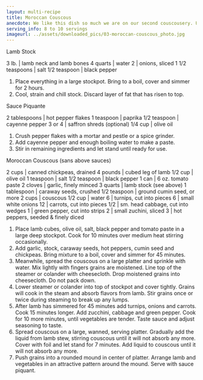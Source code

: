 ```yaml
---
layout: multi-recipe
title: Moroccan Couscous
anecdote: We like this dish so much we are on our second couscousery. Unfortunately you cannot buy prepared lamb stock, so use the recipe below to make your own; it’s easy. You cannot substitute beef stock as it will take away from the lamb flavor. The stock can be made either the day before or the morning of. The Sauce Piquant really adds a special dimension to this dish, but be careful, it is very hot. Pans needed, Couscousery or large lidded stockpot upon which you can place a colander. 
serving_info: 8 to 10 servings
imageurl: ../assets/downloaded_pics/03-moroccan-couscous_photo.jpg
---
```

Lamb Stock
<!-- split -->

3 lb. | lamb neck and lamb bones
4 quarts | water
2 | onions, sliced
1 1/2 teaspoons | salt
1/2 teaspoon | black pepper

<!-- split -->
<!-- Steps -->
1. Place everything in a large stockpot. Bring to a boil, cover and simmer for 2 hours.
2. Cool, strain and chill stock. Discard layer of fat that has risen to top.
<!-- recipe split -->
Sauce Piquante
<!-- split -->

2 tablespoons | hot pepper flakes
1 teaspoon | paprika
1/2 teaspoon | cayenne pepper
3 or 4 | saffron shreds (optional)
1/4 cup | olive oil

<!-- split -->
<!-- Steps -->
1. Crush pepper flakes with a mortar and pestle or a spice grinder.
2. Add cayenne pepper and enough boiling water to make a paste.
3. Stir in remaining ingredients and let stand until ready for use.
<!-- recipe split -->
Moroccan Couscous (sans above sauces)
<!-- split -->

2 cups | canned chickpeas, drained
4 pounds | cubed leg of lamb
1/2 cup | olive oil
1 teaspoon | salt
1/2 teaspoon | black pepper
1 can | 6 oz. tomato paste
2 cloves | garlic, finely minced
3 quarts | lamb stock (see above)
1 tablespoon | caraway seeds, crushed
1/2 teaspoon | ground cumin seed, or more
2 cups | couscous
1/2 cup | water
6 | turnips, cut into pieces
6 | small white onions
12 | carrots, cut into pieces
1/2 | sm. head cabbage, cut into wedges
1 | green pepper, cut into strips
2 | small zuchini, sliced
3 | hot peppers, seeded & finely diced

<!-- split -->
<!-- Steps -->
1. Place lamb cubes, olive oil, salt, black pepper and tomato paste in a large deep  stockpot. Cook for 10 minutes over medium heat stirring occasionally.
2. Add garlic, stock, caraway seeds, hot peppers, cumin seed and chickpeas. Bring mixture to a boil, cover and simmer for 45 minutes.
3. Meanwhile, spread the couscous on a large platter and sprinkle with water. Mix lightly with fingers grains are moistened. Line top of the steamer or colander with cheesecloth. Drop moistened grains into cheesecloth. Do not pack down.
4. Lower steamer or colander into top of stockpot and cover tightly. Grains will cook in the steam and absorb flavors from lamb. Stir grains once or twice during steaming to break up any lumps.
5. After lamb has simmered for 45 minutes add turnips, onions and carrots. Cook 15 minutes longer. Add zucchini, cabbage and green pepper. Cook for 10 more minutes, until vegetables are tender. Taste sauce and adjust seasoning to taste.
6. Spread couscous on a large, wanned, serving platter. Gradually add the liquid from lamb stew, stirring couscous until it will not absorb any more. Cover with foil and let stand for 7 minutes. Add liquid to couscous until it will not absorb any more.
7. Push grains into a rounded mound in center of platter. Arrange lamb and vegetables in an attractive pattern around the mound. Serve with sauce piquant.
